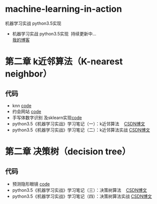 # machine-learning-in-action
机器学习实战 python3.5实现
* 机器学习实战 python3.5实现  持续更新中...<br>
[我的博客](http://blog.csdn.net/u013829973)
# 第二章 k近邻算法（K-nearest neighbor）
## 代码
* knn [code](https://github.com/weepon/machine-learning-in-action/tree/master/KNN/01)
* 约会网站 [code](https://github.com/weepon/machine-learning-in-action/tree/master/KNN/01)
* 手写体数字识别 及sklearn实现[code](https://github.com/weepon/machine-learning-in-action/tree/master/KNN/01)
* python3.5《机器学习实战》学习笔记（一）：k近邻算法    [CSDN博文](http://blog.csdn.net/u013829973/article/details/77942942)  
* python3.5《机器学习实战》学习笔记（二）：k近邻算法实战 [CSDN博文](http://blog.csdn.net/u013829973/article/details/77950299)  
# 第二章 决策树（decision tree）
## 代码
* 预测隐形眼镜 [code](https://github.com/weepon/machine-learning-in-action/tree/master/tree)
* python3.5《机器学习实战》学习笔记（三）：决策树算法    [CSDN博文](http://blog.csdn.net/u013829973/article/details/78458509)  
* python3.5《机器学习实战》学习笔记（四）：决策树算法实战 [CSDN博文](http://blog.csdn.net/u013829973/article/details/78509019) 
